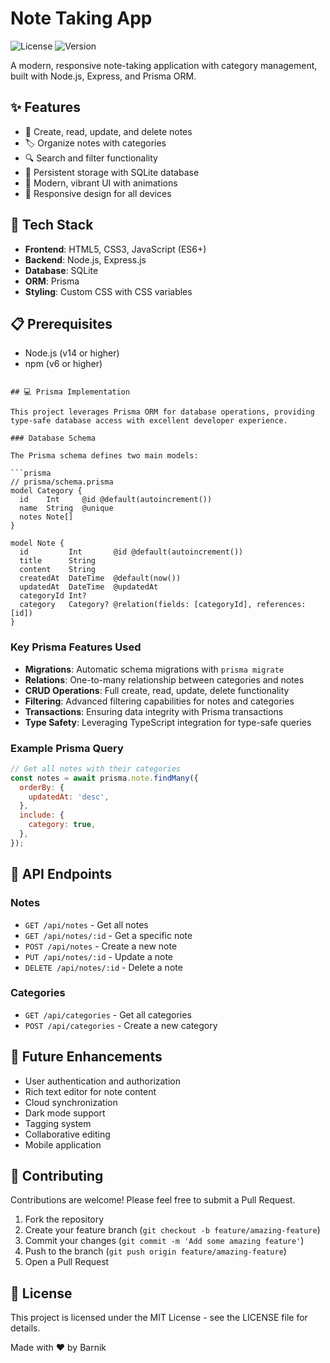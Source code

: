 # Note Taking App

![License](https://img.shields.io/badge/license-MIT-blue.svg)
![Version](https://img.shields.io/badge/version-1.0.0-green.svg)

A modern, responsive note-taking application with category management, built with Node.js, Express, and Prisma ORM.

## ✨ Features

- 📝 Create, read, update, and delete notes
- 🏷️ Organize notes with categories
- 🔍 Search and filter functionality
- 💾 Persistent storage with SQLite database
- 🎨 Modern, vibrant UI with animations
- 📱 Responsive design for all devices

## 🚀 Tech Stack

- **Frontend**: HTML5, CSS3, JavaScript (ES6+)
- **Backend**: Node.js, Express.js
- **Database**: SQLite
- **ORM**: Prisma
- **Styling**: Custom CSS with CSS variables

## 📋 Prerequisites

- Node.js (v14 or higher)
- npm (v6 or higher)
```

## 💻 Prisma Implementation

This project leverages Prisma ORM for database operations, providing type-safe database access with excellent developer experience.

### Database Schema

The Prisma schema defines two main models:

```prisma
// prisma/schema.prisma
model Category {
  id    Int     @id @default(autoincrement())
  name  String  @unique
  notes Note[]
}

model Note {
  id         Int       @id @default(autoincrement())
  title      String
  content    String
  createdAt  DateTime  @default(now())
  updatedAt  DateTime  @updatedAt
  categoryId Int?
  category   Category? @relation(fields: [categoryId], references: [id])
}
```

### Key Prisma Features Used

- **Migrations**: Automatic schema migrations with `prisma migrate`
- **Relations**: One-to-many relationship between categories and notes
- **CRUD Operations**: Full create, read, update, delete functionality
- **Filtering**: Advanced filtering capabilities for notes and categories
- **Transactions**: Ensuring data integrity with Prisma transactions
- **Type Safety**: Leveraging TypeScript integration for type-safe queries

### Example Prisma Query

```javascript
// Get all notes with their categories
const notes = await prisma.note.findMany({
  orderBy: {
    updatedAt: 'desc',
  },
  include: {
    category: true,
  },
});
```

## 🌟 API Endpoints

### Notes

- `GET /api/notes` - Get all notes
- `GET /api/notes/:id` - Get a specific note
- `POST /api/notes` - Create a new note
- `PUT /api/notes/:id` - Update a note
- `DELETE /api/notes/:id` - Delete a note

### Categories

- `GET /api/categories` - Get all categories
- `POST /api/categories` - Create a new category

## 🎯 Future Enhancements

- User authentication and authorization
- Rich text editor for note content
- Cloud synchronization
- Dark mode support
- Tagging system
- Collaborative editing
- Mobile application

## 🤝 Contributing

Contributions are welcome! Please feel free to submit a Pull Request.

1. Fork the repository
2. Create your feature branch (`git checkout -b feature/amazing-feature`)
3. Commit your changes (`git commit -m 'Add some amazing feature'`)
4. Push to the branch (`git push origin feature/amazing-feature`)
5. Open a Pull Request

## 📜 License

This project is licensed under the MIT License - see the LICENSE file for details.




Made with ❤️ by Barnik